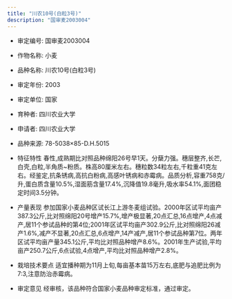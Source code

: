 ```yaml
---
title: "川农10号(白粒3号)"
description: "国审麦2003004"
---
```

* 审定编号:  国审麦2003004

*  作物名称:  小麦

*  品种名称:  川农10号(白粒3号)

*  审定年份:  2003

*  审定单位:  国家

* 育种者:  四川农业大学

*  申请者:  四川农业大学

*  品种来源:  78-5038×85-D.H.5015

*  特征特性
春性,成熟期比对照品种绵阳26号早1天。分蘖力强。穗层整齐,长芒,白壳,白粒,半角质~粉质。株高80厘米左右。穗粒数34粒左右,千粒重41克左右。经鉴定,抗条锈病,高抗白粉病,高感叶锈病和赤霉病。品质分析,容重758克/升,蛋白质含量10.5%,湿面筋含量17.4%,沉降值19.8毫升,吸水率54.1%,面团稳定时间3.5分钟。

*  产量表现
参加国家小麦品种区试长江上游冬麦组试验。2000年区试平均亩产387.3公斤,比对照绵阳20号增产15.7%,增产极显著,20点汇总,16点增产,4点减产,居11个参试品种的第4位;2001年区试平均亩产302.9公斤,比对照绵阳26减产1.6%,减产不显著,20点汇总,6点增产,14产减产,居11个参试品种第7位。两年区试平均亩产量345.1公斤,平均比对照品种增产8.6%。2001年生产试验,平均亩产250.7公斤,6点试验,4点增产,平均比对照品种增产2.8%。

*  栽培技术要点
适宜播种期为11月上旬,每亩基本苗15万左右,底肥与追肥比例为7:3,注意防治赤霉病。

*  审定意见
经审核，该品种符合国家小麦品种审定标准，通过审定。
